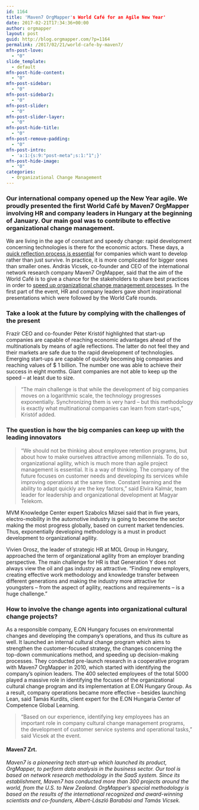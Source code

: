 ```yaml
---
id: 1164
title: 'Maven7 OrgMapper's World Café for an Agile New Year'
date: 2017-02-21T17:34:36+00:00
author: orgmapper
layout: post
guid: http://blog.orgmapper.com/?p=1164
permalink: /2017/02/21/world-cafe-by-maven7/
mfn-post-love:
  - "0"
slide_template:
  - default
mfn-post-hide-content:
  - "0"
mfn-post-sidebar:
  - "0"
mfn-post-sidebar2:
  - "0"
mfn-post-slider:
  - "0"
mfn-post-slider-layer:
  - "0"
mfn-post-hide-title:
  - "0"
mfn-post-remove-padding:
  - "0"
mfn-post-intro:
  - 'a:1:{s:9:"post-meta";s:1:"1";}'
mfn-post-hide-image:
  - "0"
categories:
  - Organizational Change Management
---
```

### Our international company opened up the New Year agile. We proudly presented the first World Café by Maven7 OrgMapper involving HR and company leaders in Hungary at the beginning of January. Our main goal was to contribute to effective organizational change management.

We are living in the age of constant and speedy change: rapid development concerning technologies is there for the economic actors. These days, a <a href="http://blog.orgmapper.com/2017/01/23/operational-agility-network-research/" target="_blank">quick reflection process is essential</a> for companies which want to develop rather than just survive. In practice, it is more complicated for bigger ones than smaller ones. András Vicsek, co-founder and CEO of the international network research company Maven7 OrgMapper, said that the aim of the World Café is to give a chance for the stakeholders to share best practices in order to [speed up organizational change management processes](http://blog.orgmapper.com/2017/02/01/top-7-organizational-change-management-software/). In the first part of the event, HR and company leaders gave short inspirational presentations which were followed by the World Café rounds.

### Take a look at the future by complying with the challenges of the present

Frazír CEO and co-founder Péter Kristóf highlighted that start-up companies are capable of reaching economic advantages ahead of the multinationals by means of agile reflections. The latter do not feel they and their markets are safe due to the rapid development of technologies. Emerging start-ups are capable of quickly becoming big companies and reaching values of $ 1 billion. The number one was able to achieve their success in eight months. Giant companies are not able to keep up the speed – at least due to size.

> &#8220;The main challenge is that while the development of big companies moves on a logarithmic scale, the technology progresses exponentially. Synchronizing them is very hard – but this methodology is exactly what multinational companies can learn from start-ups,&#8221; Kristóf added.

### The question is how the big companies can keep up with the leading innovators

> &#8220;We should not be thinking about employee retention programs, but about how to make ourselves attractive among millennials. To do so, organizational agility, which is much more than agile project management is essential. It is a way of thinking. The company of the future focuses on customer needs and developing its services while improving operations at the same time. Constant learning and the ability to adapt quickly are the key factors,&#8221; said Elvira Kalmár, team leader for leadership and organizational development at Magyar Telekom.

MVM Knowledge Center expert Szabolcs Mizsei said that in five years, electro-mobility in the automotive industry is going to become the sector making the most progress globally, based on current market tendencies. Thus, exponentially developing methodology is a must in product development to organizational agility.
  
Vivien Orosz, the leader of strategic HR at MOL Group in Hungary, approached the term of organizational agility from an employer branding perspective. The main challenge for HR is that Generation Y does not always view the oil and gas industry as attractive. &#8220;Finding new employers, creating effective work methodology and knowledge transfer between different generations and making the industry more attractive for youngsters – from the aspect of agility, reactions and requirements – is a huge challenge.&#8221;

### How to involve the change agents into organizational cultural change projects?

As a responsible company, E.ON Hungary focuses on environmental changes and developing the company&#8217;s operations, and thus its culture as well. It launched an internal cultural change program which aims to strengthen the customer-focused strategy, the changes concerning the top-down communications method, and speeding up decision-making processes. They conducted pre-launch research in a cooperative program with Maven7 OrgMapper in 2010, which started with identifying the company&#8217;s opinion leaders. The 400 selected employees of the total 5000 played a massive role in identifying the focuses of the organizational cultural change program and its implementation at E.ON Hungary Group. As a result, company operations became more effective – besides launching Lean, said Tamás Kurdits, client expert for the E.ON Hungaria Center of Competence Global Learning.

> &#8220;Based on our experience, identifying key employees has an important role in company cultural change management programs, the development of customer service systems and operational tasks,” said Vicsek at the event.

#### Maven7 Zrt.

_Maven7 is a pioneering tech start-up which launched its product, OrgMapper, to perform data analysis in the business sector. Our tool is based on network research methodology in the SaaS system. Since its establishment, Maven7 has conducted more than 300 projects around the world, from the U.S. to New Zealand. OrgMapper&#8217;s special methodology is based on the results of the international recognized and award-winning scientists and co-founders, Albert-László Barabási and Tamás Vicsek._